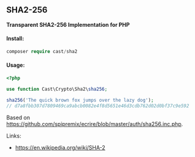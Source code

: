 SHA2-256
---
**Transparent SHA2-256 Implementation for PHP**

#### Install:
```php
composer require cast/sha2
```

#### Usage:
```php
<?php

use function Cast\Crypto\Sha2\sha256;

sha256('The quick brown fox jumps over the lazy dog');
// d7a8fbb307d7809469ca9abcb0082e4f8d5651e46d3cdb762d02d0bf37c9e592

```

Based on https://github.com/spipremix/ecrire/blob/master/auth/sha256.inc.php.

Links:
* https://en.wikipedia.org/wiki/SHA-2

